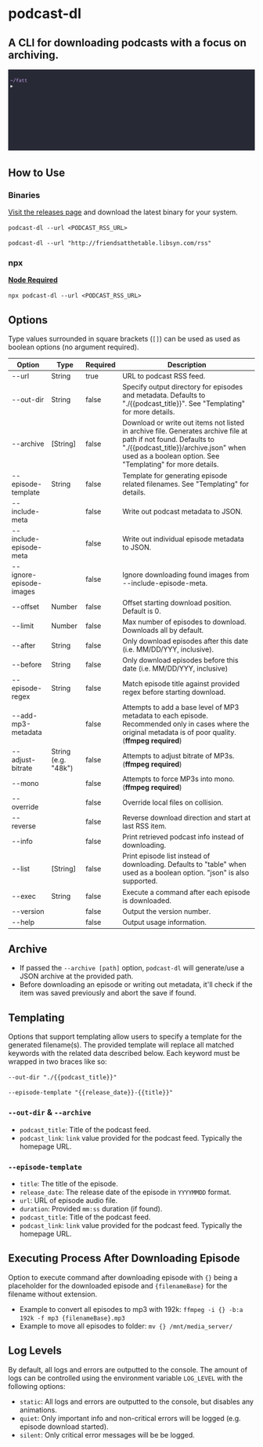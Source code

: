 # podcast-dl

## A CLI for downloading podcasts with a focus on archiving.

![podcast-dl example gif](./docs/podcast-dl-example.gif)

## How to Use

### Binaries

[Visit the releases page](https://github.com/lightpohl/podcast-dl/releases) and download the latest binary for your system.

`podcast-dl --url <PODCAST_RSS_URL>`

`podcast-dl --url "http://friendsatthetable.libsyn.com/rss"`

### npx

**[Node Required](https://nodejs.org/en/)**

`npx podcast-dl --url <PODCAST_RSS_URL>`

## Options

Type values surrounded in square brackets (`[]`) can be used as used as boolean options (no argument required).

| Option                  | Type                | Required | Description                                                                                                                                                                                                           |
| ----------------------- | ------------------- | -------- | --------------------------------------------------------------------------------------------------------------------------------------------------------------------------------------------------------------------- |
| --url                   | String              | true     | URL to podcast RSS feed.                                                                                                                                                                                              |
| --out-dir               | String              | false    | Specify output directory for episodes and metadata. Defaults to "./{{podcast_title}}". See "Templating" for more details.                                                                                             |
| --archive               | [String]            | false    | Download or write out items not listed in archive file. Generates archive file at path if not found. Defaults to "./{{podcast_title}}/archive.json" when used as a boolean option. See "Templating" for more details. |
| --episode-template      | String              | false    | Template for generating episode related filenames. See "Templating" for details.                                                                                                                                      |
| --include-meta          |                     | false    | Write out podcast metadata to JSON.                                                                                                                                                                                   |
| --include-episode-meta  |                     | false    | Write out individual episode metadata to JSON.                                                                                                                                                                        |
| --ignore-episode-images |                     | false    | Ignore downloading found images from --include-episode-meta.                                                                                                                                                          |
| --offset                | Number              | false    | Offset starting download position. Default is 0.                                                                                                                                                                      |
| --limit                 | Number              | false    | Max number of episodes to download. Downloads all by default.                                                                                                                                                         |
| --after                 | String              | false    | Only download episodes after this date (i.e. MM/DD/YYY, inclusive).                                                                                                                                                   |
| --before                | String              | false    | Only download episodes before this date (i.e. MM/DD/YYY, inclusive)                                                                                                                                                   |
| --episode-regex         | String              | false    | Match episode title against provided regex before starting download.                                                                                                                                                  |
| --add-mp3-metadata      |                     | false    | Attempts to add a base level of MP3 metadata to each episode. Recommended only in cases where the original metadata is of poor quality. (**ffmpeg required**)                                                         |
| --adjust-bitrate        | String (e.g. "48k") | false    | Attempts to adjust bitrate of MP3s. (**ffmpeg required**)                                                                                                                                                             |
| --mono                  |                     | false    | Attempts to force MP3s into mono. (**ffmpeg required**)                                                                                                                                                               |
| --override              |                     | false    | Override local files on collision.                                                                                                                                                                                    |
| --reverse               |                     | false    | Reverse download direction and start at last RSS item.                                                                                                                                                                |
| --info                  |                     | false    | Print retrieved podcast info instead of downloading.                                                                                                                                                                  |
| --list                  | [String]            | false    | Print episode list instead of downloading. Defaults to "table" when used as a boolean option. "json" is also supported.                                                                                               |
| --exec                  | String              | false    | Execute a command after each episode is downloaded.                                                                                                                                                                   |
| --version               |                     | false    | Output the version number.                                                                                                                                                                                            |
| --help                  |                     | false    | Output usage information.                                                                                                                                                                                             |

## Archive

- If passed the `--archive [path]` option, `podcast-dl` will generate/use a JSON archive at the provided path.
- Before downloading an episode or writing out metadata, it'll check if the item was saved previously and abort the save if found.

## Templating

Options that support templating allow users to specify a template for the generated filename(s). The provided template will replace all matched keywords with the related data described below. Each keyword must be wrapped in two braces like so:

`--out-dir "./{{podcast_title}}"`

`--episode-template "{{release_date}}-{{title}}"`

### `--out-dir` & `--archive`

- `podcast_title`: Title of the podcast feed.
- `podcast_link`: `link` value provided for the podcast feed. Typically the homepage URL.

### `--episode-template`

- `title`: The title of the episode.
- `release_date`: The release date of the episode in `YYYYMMDD` format.
- `url`: URL of episode audio file.
- `duration`: Provided `mm:ss` duration (if found).
- `podcast_title`: Title of the podcast feed.
- `podcast_link`: `link` value provided for the podcast feed. Typically the homepage URL.

## Executing Process After Downloading Episode

Option to execute command after downloading episode with `{}` being a placeholder for the downloaded episode and `{filenameBase}` for the filename without extension.

- Example to convert all episodes to mp3 with 192k: `ffmpeg -i {} -b:a 192k -f mp3 {filenameBase}.mp3`
- Example to move all episodes to folder: `mv {} /mnt/media_server/`

## Log Levels

By default, all logs and errors are outputted to the console. The amount of logs can be controlled using the environment variable `LOG_LEVEL` with the following options:

- `static`: All logs and errors are outputted to the console, but disables any animations.
- `quiet`: Only important info and non-critical errors will be logged (e.g. episode download started).
- `silent`: Only critical error messages will be be logged.
